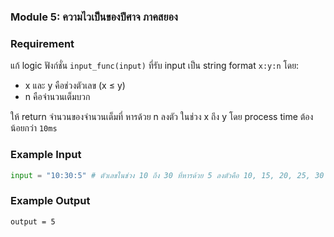 ### Module 5: ความไวเป็นของปีศาจ ภาคสยอง

### Requirement
แก้ logic ฟังก์ชั่น `input_func(input)` ที่รับ input เป็น string format `x:y:n` โดย:
- x และ y คือช่วงตัวเลข (x ≤ y)
- n คือจำนวนเต็มบวก

ให้ return จำนวนของจำนวนเต็มที่ หารด้วย n ลงตัว ในช่วง x ถึง y โดย process time ต้องน้อยกว่า `10ms`

### Example Input
```python
input = "10:30:5" # ตัวเลขในช่วง 10 ถึง 30 ที่หารด้วย 5 ลงตัวคือ 10, 15, 20, 25, 30
```

### Example Output
```
output = 5
```
